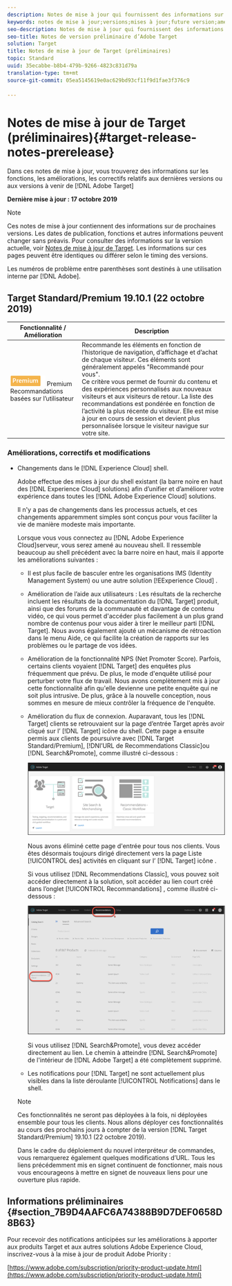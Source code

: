 ```yaml
---
description: Notes de mise à jour qui fournissent des informations sur les fonctionnalités, les améliorations et les correctifs des dernières versions ou des prochaines versions d’Adobe Target.
keywords: notes de mise à jour;versions;mises à jour;future version;améliorations;nouvelles fonctionnalités;correctifs
seo-description: Notes de mise à jour qui fournissent des informations sur les fonctionnalités, les améliorations et les correctifs des dernières versions ou des versions à venir de DNL Adobe Target.
seo-title: Notes de version préliminaire d’Adobe Target
solution: Target
title: Notes de mise à jour de Target (préliminaires)
topic: Standard
uuid: 35ecabbe-b8b4-479b-9266-4823c831d79a
translation-type: tm+mt
source-git-commit: 05ea5145619e0ac629bd93cf11f9d1fae3f376c9

---
```



# Notes de mise à jour de Target (préliminaires){#target-release-notes-prerelease}

Dans ces notes de mise à jour, vous trouverez des informations sur les fonctions, les améliorations, les correctifs relatifs aux dernières versions ou aux versions à venir de [!DNL Adobe Target]

**Dernière mise à jour : 17 octobre 2019**

>[!NOTE]
>
>Ces notes de mise à jour contiennent des informations sur de prochaines versions. Les dates de publication, fonctions et autres informations peuvent changer sans préavis. Pour consulter des informations sur la version actuelle, voir [Notes de mise à jour de Target](release-notes.md). Les informations sur ces pages peuvent être identiques ou différer selon le timing des versions.
>
>Les numéros de problème entre parenthèses sont destinés à une utilisation interne par [!DNL Adobe].

## Target Standard/Premium 19.10.1 (22 octobre 2019)

| Fonctionnalité / Amélioration | Description |
| --- | --- |
| ![badge](/help/assets/premium.png) Premium Recommandations basées sur l’utilisateur | Recommande les éléments en fonction de l’historique de navigation, d’affichage et d’achat de chaque visiteur. Ces éléments sont généralement appelés "Recommandé pour vous".<br>Ce critère vous permet de fournir du contenu et des expériences personnalisés aux nouveaux visiteurs et aux visiteurs de retour. La liste des recommandations est pondérée en fonction de l’activité la plus récente du visiteur. Elle est mise à jour en cours de session et devient plus personnalisée lorsque le visiteur navigue sur votre site. |

### Améliorations, correctifs et modifications

* Changements dans le [!DNL Experience Cloud] shell.

   Adobe effectue des mises à jour du shell existant (la barre noire en haut des [!DNL Experience Cloud] solutions) afin d’unifier et d’améliorer votre expérience dans toutes les [!DNL Adobe Experience Cloud] solutions.

   Il n'y a pas de changements dans les processus actuels, et ces changements apparemment simples sont conçus pour vous faciliter la vie de manière modeste mais importante.

   Lorsque vous vous connectez au [!DNL Adobe Experience Cloud]serveur, vous serez amené au nouveau shell. Il ressemble beaucoup au shell précédent avec la barre noire en haut, mais il apporte les améliorations suivantes :

   * Il est plus facile de basculer entre les organisations IMS (Identity Management System) ou une autre solution [!EExperience Cloud] .
   * Amélioration de l’aide aux utilisateurs : Les résultats de la recherche incluent les résultats de la documentation du [!DNL Target] produit, ainsi que des forums de la communauté et davantage de contenu vidéo, ce qui vous permet d'accéder plus facilement à un plus grand nombre de contenus pour vous aider à tirer le meilleur parti [!DNL Target]. Nous avons également ajouté un mécanisme de rétroaction dans le menu Aide, ce qui facilite la création de rapports sur les problèmes ou le partage de vos idées.
   * Amélioration de la fonctionnalité NPS (Net Promoter Score). Parfois, certains clients voyaient [!DNL Target] des enquêtes plus fréquemment que prévu. De plus, le mode d'enquête utilisé pour perturber votre flux de travail. Nous avons complètement mis à jour cette fonctionnalité afin qu'elle devienne une petite enquête qui ne soit plus intrusive. De plus, grâce à la nouvelle conception, nous sommes en mesure de mieux contrôler la fréquence de l'enquête.
   * Amélioration du flux de connexion. Auparavant, tous les [!DNL Target] clients se retrouvaient sur la page d’entrée Target après avoir cliqué sur l’ [!DNL Target] icône du shell. Cette page a ensuite permis aux clients de poursuivre avec [!DNL Target Standard/Premium], [!DNl’URL de Recommendations Classic]ou [!DNL Search&Promote], comme illustré ci-dessous :

      ![Landing page](/help/r-release-notes/assets/landing.png)

      Nous avons éliminé cette page d'entrée pour tous nos clients. Vous êtes désormais toujours dirigé directement vers la page Liste [!UICONTROL des] activités en cliquant sur l’ [!DNL Target] icône .

      Si vous utilisez [!DNL Recommendations Classic], vous pouvez soit accéder directement à la solution, soit accéder au lien court créé dans l’onglet [!UICONTROL Recommandations] , comme illustré ci-dessous :

      ![Lien profond Recs Classic](/help/r-release-notes/assets/recs-classic.png)

      Si vous utilisez [!DNL Search&Promote], vous devez accéder directement au lien. Le chemin à atteindre [!DNL Search&Promote] de l'intérieur de [!DNL Adobe Target] a été complètement supprimé.
   * Les notifications pour [!DNL Target] ne sont actuellement plus visibles dans la liste déroulante [!UICONTROL Notifications] dans le shell.
   >[!NOTE]
   >
   >Ces fonctionnalités ne seront pas déployées à la fois, ni déployées ensemble pour tous les clients. Nous allons déployer ces fonctionnalités au cours des prochains jours à compter de la version [!DNL Target Standard/Premium] 19.10.1 (22 octobre 2019).
   >
   >Dans le cadre du déploiement du nouvel interpréteur de commandes, vous remarquerez également quelques modifications d’URL. Tous les liens précédemment mis en signet continuent de fonctionner, mais nous vous encourageons à mettre en signet de nouveaux liens pour une ouverture plus rapide.

## Informations préliminaires {#section_7B9D4AAFC6A74388B9D7DEF0658D8B63}

Pour recevoir des notifications anticipées sur les améliorations à apporter aux produits Target et aux autres solutions Adobe Experience Cloud, inscrivez-vous à la mise à jour de produit Adobe Priority :

[https://www.adobe.com/subscription/priority-product-update.html](https://www.adobe.com/subscription/priority-product-update.html)
